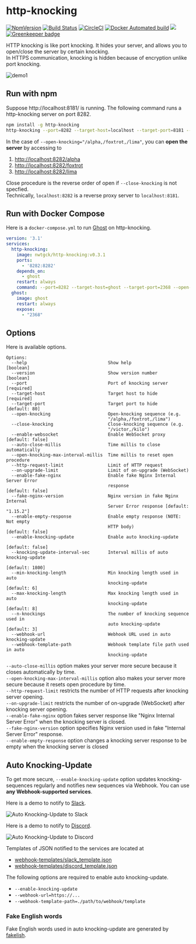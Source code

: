 # http-knocking

[![NpmVersion](https://img.shields.io/npm/v/http-knocking.svg)](https://www.npmjs.com/package/http-knocking)
 [![Build Status](https://travis-ci.com/nwtgck/http-knocking.svg?branch=develop)](https://travis-ci.com/nwtgck/http-knocking) [![CircleCI](https://circleci.com/gh/nwtgck/http-knocking.svg?style=shield)](https://circleci.com/gh/nwtgck/http-knocking) [![Docker Automated build](https://img.shields.io/docker/automated/nwtgck/http-knocking.svg)](https://hub.docker.com/r/nwtgck/http-knocking/) [![](https://images.microbadger.com/badges/image/nwtgck/http-knocking.svg)](https://microbadger.com/images/nwtgck/http-knocking "Get your own image badge on microbadger.com") [![Greenkeeper badge](https://badges.greenkeeper.io/nwtgck/http-knocking.svg)](https://greenkeeper.io/)

HTTP knocking is like port knocking. It hides your server, and allows you to open/close the server by certain knocking.   
In HTTPS communication, knocking is hidden because of encryption unlike port knocking.

![demo1](demo_images/demo1.gif)

## Run with npm

Suppose http://localhost:8181/ is running. The following command runs a http-knocking server on port 8282.

```bash
npm install -g http-knocking
http-knocking --port=8282 --target-host=localhost --target-port=8181 --open-knocking="/alpha,/foxtrot,/lima"
```

In the case of `--open-knocking="/alpha,/foxtrot,/lima"`, you can **open the server** by accessing to

1. <http://localhost:8282/alpha>
1. <http://localhost:8282/foxtrot>
1. <http://localhost:8282/lima>  

Close procedure is the reverse order of open if `--close-knocking` is not specfied.  
Technically, `localhost:8282` is a reverse proxy server to `localhost:8181`.


## Run with Docker Compose

Here is a `docker-compose.yml` to run [Ghost](https://ghost.org/) on http-knocking.

```yaml
version: '3.1'
services:
  http-knocking:
    image: nwtgck/http-knocking:v0.3.1
    ports:
      - '8282:8282'
    depends_on:
      - ghost
    restart: always
    command: --port=8282 --target-host=ghost --target-port=2368 --open-knocking="/alpha,/foxtrot,/lima"
  ghost:
    image: ghost
    restart: always
    expose:
      - "2368"
```

## Options

Here is available options.

```
Options:
  --help                               Show help                       [boolean]
  --version                            Show version number             [boolean]
  --port                               Port of knocking server        [required]
  --target-host                        Target host to hide            [required]
  --target-port                        Target port to hide         [default: 80]
  --open-knocking                      Open-knocking sequence (e.g.
                                       "/alpha,/foxtrot,/lima")
  --close-knocking                     Close-knocking sequence (e.g.
                                       "/victor,/kilo")
  --enable-websocket                   Enable WebSocket proxy   [default: false]
  --auto-close-millis                  Time millis to close automatically
  --open-knocking-max-interval-millis  Time millis to reset open procedure
  --http-request-limit                 Limit of HTTP request
  --on-upgrade-limit                   Limit of on-upgrade (WebSocket)
  --enable-fake-nginx                  Enable fake Nginx Internal Server Error
                                       response                 [default: false]
  --fake-nginx-version                 Nginx version in fake Nginx Internal
                                       Server Error response [default: "1.15.2"]
  --enable-empty-response              Enable empty response (NOTE: Not empty
                                       HTTP body)               [default: false]
  --enable-knocking-update             Enable auto knocking-update
                                                                [default: false]
  --knocking-update-interval-sec       Interval millis of auto knocking-update
                                                                 [default: 1800]
  --min-knocking-length                Min knocking length used in auto
                                       knocking-update              [default: 6]
  --max-knocking-length                Max knocking length used in auto
                                       knocking-update              [default: 8]
  --n-knockings                        The number of knocking sequence used in
                                       auto knocking-update         [default: 3]
  --webhook-url                        Webhook URL used in auto knocking-update
  --webhook-template-path              Webhook template file path used in auto
                                       knocking-update
```

 `--auto-close-millis` option makes your server more secure because it closes automatically by time.  
 `--open-knocking-max-interval-millis` option also makes your server more secure because it resets open procedure by time.  
 `--http-request-limit` restricts the number of HTTP requests after knocking server opening.  
 `--on-upgrade-limit` restricts the number of on-upgrade (WebSocket) after knocking server opening.  
 `--enable-fake-nginx` option fakes server response like "Nginx Internal Server Error" when the knocking server is closed.    
 `--fake-nginx-version` option specifies Nginx version used in fake "Internal Server Error" response.      
 `--enable-empty-response` option changes a knocking server response to be empty when the knocking server is closed

 ## Auto Knocking-Update

 To get more secure, `--enable-knocking-update` option updates knocking-sequences regularly and notifies new sequences via Webhook. You can use **any Webhook-supported services**.

Here is a demo to notify to [Slack](https://slack.com).

 ![Auto Knocking-Update to Slack](demo_images/auto-knocking-update-slack.gif)

Here is a demo to notify to [Discord](https://discordapp.com).

 ![Auto Knocking-Update to Discord](demo_images/auto-knocking-update-discord.gif)
 
Templates of JSON notified to the services are located at  
- [webhook-templates/slack_template.json](webhook-templates/slack_template.json)
- [webhook-templates/discord_template.json](webhook-templates/discord_template.json)

The following options are required to enable auto knocking-update.
* `--enable-knocking-update`
* `--webhook-url=https://...`
* `--webhook-template-path=./path/to/webhook/template`

### Fake English words

Fake English words used in auto knocking-update are generated by [fakelish](https://github.com/nwtgck/fakelish-npm).
